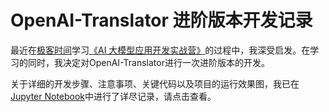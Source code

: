 # OpenAI-Translator 进阶版本开发记录

最近在[极客时间](https://time.geekbang.org/)学习[《AI 大模型应用开发实战营》](https://link_to_the_course)的过程中，我深受启发。在学习的同时，我决定对OpenAI-Translator进行一次进阶版本的开发。

关于详细的开发步骤、注意事项、关键代码以及项目的运行效果图，我已在[Jupyter Notebook](链接_to_your_notebook)中进行了详尽记录，请点击查看。
